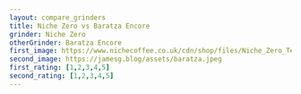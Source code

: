```yaml
---
layout: compare_grinders
title: Niche Zero vs Baratza Encore
grinder: Niche Zero
otherGrinder: Baratza Encore
first_image: https://www.nichecoffee.co.uk/cdn/shop/files/Niche_Zero_Testimonial_5_1024x1024.jpg?v=1637070850
second_image: https://jamesg.blog/assets/baratza.jpeg
first_rating: [1,2,3,4,5]
second_rating: [1,2,3,4,5]
---
```

